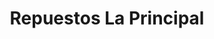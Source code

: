 ---
title: "Repuestos La Principal"
url: /puerto-nuevo/repuestos-la-principal/
shop: piezas de automóviles
---